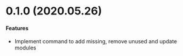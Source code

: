 # 0.1.0 (2020.05.26)

#### Features
- Implement command to add missing, remove unused and update modules